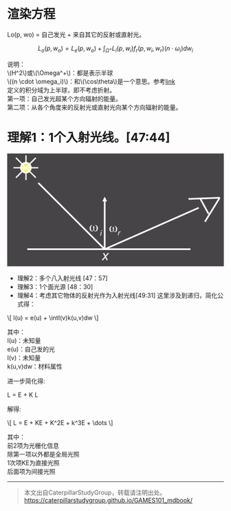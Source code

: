 # 渲染方程

Lo(p, wo) = 自己发光 + 来自其它的反射或直射光。  

$$
L_o(p,w_o) = L_e(p,w_o) + \int_{\Omega^+}L_i(p, w_i)f_r(p, w_i, w_r)(n \cdot \omega_i)dw_i
$$

说明：  
\\(H^2\\)或\\(\Omega^+\\)：都是表示半球  
\\((n \cdot \omega_i)\\)：和\\(\cos\theta\\)是一个意思。参考[link](../Dependency/Vector.md)  
定义的积分域为上半球，即不考虑折射。  
第一项：自己发光超某个方向辐射的能量。  
第二项：从各个角度来的反射光或直射光向某个方向辐射的能量。  

# 理解1：1个入射光线。[47:44]

![](../assets/123.PNG)  


- 理解2：多个八入射光线 [47：57]
- 理解3：1个面光源 [48：30]
- 理解4：考虑其它物体的反射光作为入射光线[49:31]
这里涉及到递归，简化公式得：  

\\[
I(u) = e(u) + \intI(v)k(u,v)dw
\\]

其中：  
I(u)：未知量  
e(u)：自己发的光  
I(v)：未知量  
k(u,v)dw：材料属性

进一步简化得:

L = E + K L 

解得:

\\[
L = E + KE + K^2E + k^3E + \dots
\\]

其中：  
前2项为光栅化信息  
除第一项以外都是全局光照  
1次项KE为直接光照  
后面项为间接光照  

------------------------------

> 本文出自CaterpillarStudyGroup，转载请注明出处。  
> https://caterpillarstudygroup.github.io/GAMES101_mdbook/
